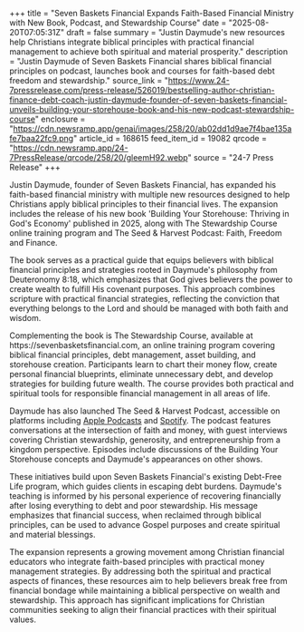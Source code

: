 +++
title = "Seven Baskets Financial Expands Faith-Based Financial Ministry with New Book, Podcast, and Stewardship Course"
date = "2025-08-20T07:05:31Z"
draft = false
summary = "Justin Daymude's new resources help Christians integrate biblical principles with practical financial management to achieve both spiritual and material prosperity."
description = "Justin Daymude of Seven Baskets Financial shares biblical financial principles on podcast, launches book and courses for faith-based debt freedom and stewardship."
source_link = "https://www.24-7pressrelease.com/press-release/526019/bestselling-author-christian-finance-debt-coach-justin-daymude-founder-of-seven-baskets-financial-unveils-building-your-storehouse-book-and-his-new-podcast-stewardship-course"
enclosure = "https://cdn.newsramp.app/genai/images/258/20/ab02dd1d9ae7f4bae135afe7baa22fc9.png"
article_id = 168615
feed_item_id = 19082
qrcode = "https://cdn.newsramp.app/24-7PressRelease/qrcode/258/20/gleemH92.webp"
source = "24-7 Press Release"
+++

<p>Justin Daymude, founder of Seven Baskets Financial, has expanded his faith-based financial ministry with multiple new resources designed to help Christians apply biblical principles to their financial lives. The expansion includes the release of his new book 'Building Your Storehouse: Thriving in God's Economy' published in 2025, along with The Stewardship Course online training program and The Seed & Harvest Podcast: Faith, Freedom and Finance.</p><p>The book serves as a practical guide that equips believers with biblical financial principles and strategies rooted in Daymude's philosophy from Deuteronomy 8:18, which emphasizes that God gives believers the power to create wealth to fulfill His covenant purposes. This approach combines scripture with practical financial strategies, reflecting the conviction that everything belongs to the Lord and should be managed with both faith and wisdom.</p><p>Complementing the book is The Stewardship Course, available at https://sevenbasketsfinancial.com, an online training program covering biblical financial principles, debt management, asset building, and storehouse creation. Participants learn to chart their money flow, create personal financial blueprints, eliminate unnecessary debt, and develop strategies for building future wealth. The course provides both practical and spiritual tools for responsible financial management in all areas of life.</p><p>Daymude has also launched The Seed & Harvest Podcast, accessible on platforms including <a href="https://podcasts.apple.com" rel="nofollow" target="_blank">Apple Podcasts</a> and <a href="https://spotify.com" rel="nofollow" target="_blank">Spotify</a>. The podcast features conversations at the intersection of faith and money, with guest interviews covering Christian stewardship, generosity, and entrepreneurship from a kingdom perspective. Episodes include discussions of the Building Your Storehouse concepts and Daymude's appearances on other shows.</p><p>These initiatives build upon Seven Baskets Financial's existing Debt-Free Life program, which guides clients in escaping debt burdens. Daymude's teaching is informed by his personal experience of recovering financially after losing everything to debt and poor stewardship. His message emphasizes that financial success, when reclaimed through biblical principles, can be used to advance Gospel purposes and create spiritual and material blessings.</p><p>The expansion represents a growing movement among Christian financial educators who integrate faith-based principles with practical money management strategies. By addressing both the spiritual and practical aspects of finances, these resources aim to help believers break free from financial bondage while maintaining a biblical perspective on wealth and stewardship. This approach has significant implications for Christian communities seeking to align their financial practices with their spiritual values.</p>